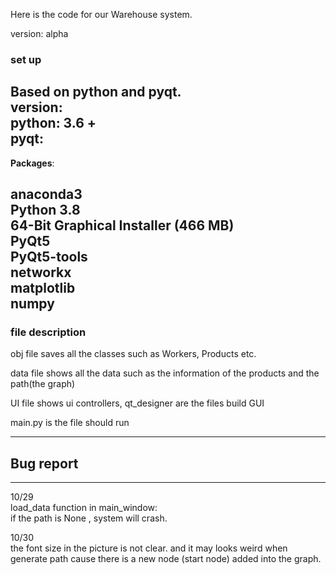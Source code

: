 Here is the code for our Warehouse system.

version: alpha

### set up  
Based on python and pyqt.  
version:  
python: 3.6 +  
pyqt:
-------------------
**Packages**: 

anaconda3  
Python 3.8  
64-Bit Graphical Installer (466 MB)  
PyQt5  
PyQt5-tools  
networkx  
matplotlib  
numpy  
---------------------


### file description  

obj file saves all the classes such as Workers, Products etc.  

data file shows all the data such as the information of the products and the path(the graph)  

UI file shows ui controllers, qt_designer are the files build GUI  

main.py is the file should run  

----------------------------------  
## Bug report  
------------------------------------  
10/29  
load_data function in main_window:  
if the path is None , system will crash. 

10/30  
the font size in the picture is not clear.
and it may looks weird when generate path cause there is a new node (start node) added into the graph.   